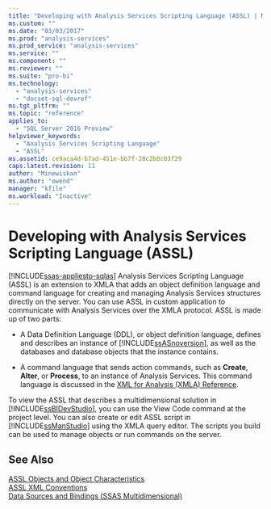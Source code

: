 ```yaml
---
title: "Developing with Analysis Services Scripting Language (ASSL) | Microsoft Docs"
ms.custom: ""
ms.date: "03/03/2017"
ms.prod: "analysis-services"
ms.prod_service: "analysis-services"
ms.service: ""
ms.component: ""
ms.reviewer: ""
ms.suite: "pro-bi"
ms.technology: 
  - "analysis-services"
  - "docset-sql-devref"
ms.tgt_pltfrm: ""
ms.topic: "reference"
applies_to: 
  - "SQL Server 2016 Preview"
helpviewer_keywords: 
  - "Analysis Services Scripting Language"
  - "ASSL"
ms.assetid: ce9aca4d-b7ad-451e-bb7f-20c2b0c03f29
caps.latest.revision: 11
author: "Minewiskan"
ms.author: "owend"
manager: "kfile"
ms.workload: "Inactive"
---
```

# Developing with Analysis Services Scripting Language (ASSL)
[!INCLUDE[ssas-appliesto-sqlas](../../../includes/ssas-appliesto-sqlas.md)]
  Analysis Services Scripting Language (ASSL) is an extension to XMLA that adds an object definition language and command language for creating and managing Analysis Services structures directly on the server. You can use ASSL in custom application to communicate with Analysis Services over the XMLA protocol. ASSL is made up of two parts:  
  
-   A Data Definition Language (DDL), or object definition language, defines and describes an instance of [!INCLUDE[ssASnoversion](../../../includes/ssasnoversion-md.md)], as well as the databases and database objects that the instance contains.  
  
-   A command language that sends action commands, such as **Create**, **Alter**, or **Process**, to an instance of Analysis Services. This command language is discussed in the [XML for Analysis  &#40;XMLA&#41; Reference](../../../analysis-services/xmla/xml-for-analysis-xmla-reference.md).  
  
 To view the ASSL that describes a multidimensional solution in [!INCLUDE[ssBIDevStudio](../../../includes/ssbidevstudio-md.md)], you can use the View Code command at the project level. You can also create or edit ASSL script in [!INCLUDE[ssManStudio](../../../includes/ssmanstudio-md.md)] using the XMLA query editor. The scripts you build can be used to manage objects or run commands on the server.  
  
## See Also  
 [ASSL Objects and Object Characteristics](../../../analysis-services/multidimensional-models/scripting-language-assl/assl-objects-and-object-characteristics.md)   
 [ASSL XML Conventions](../../../analysis-services/multidimensional-models/scripting-language-assl/assl-xml-conventions.md)   
 [Data Sources and Bindings &#40;SSAS Multidimensional&#41;](../../../analysis-services/multidimensional-models/data-sources-and-bindings-ssas-multidimensional.md)  
  
  
